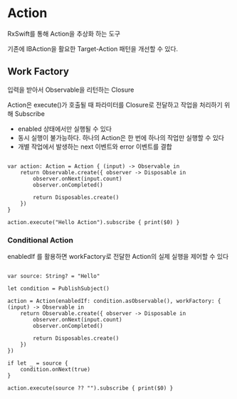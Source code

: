  # Action
 
 RxSwift를 통해 Action을 추상화 하는 도구
 
 기존에 IBAction을 활요한 Target-Action 패턴을 개선할 수 있다.
 
 ## Work Factory
 
 입력을 받아서 Observable을 리턴하는 Closure
 
 Action은 execute()가 호출될 때 파라미터를 Closure로 전달하고 작업을 처리하기 위해 Subscribe
 
 - enabled 상태에서만 실행될 수 있다
 - 동시 실행이 불가능하다. 하나의 Action은 한 번에 하나의 작업만 실행할 수 있다
 - 개별 작업에서 발생하는 next 이벤트와 error 이벤트를 결합
 
<pre><code>
var action: Action<String, Int> = Action { (input) -> Observable<Int> in
    return Observable.create({ observer -> Disposable in
        observer.onNext(input.count)
        observer.onCompleted()

        return Disposables.create()
    })
}

action.execute("Hello Action").subscribe { print($0) }
</code></pre>

### Conditional Action

enabledIf 를 활용하면 workFactory로 전달한 Action의 실제 실행을 제어할 수 있다

<pre><code>
var source: String? = "Hello"

let condition = PublishSubject<Bool>()

action = Action(enabledIf: condition.asObservable(), workFactory: { (input) -> Observable<Int> in
    return Observable.create({ observer -> Disposable in
        observer.onNext(input.count)
        observer.onCompleted()

        return Disposables.create()
    })
})

if let _ = source {
    condition.onNext(true)
}

action.execute(source ?? "").subscribe { print($0) }
</code></pre>
